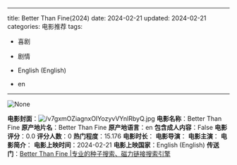 
---
title: Better Than Fine(2024)
date: 2024-02-21
updated: 2024-02-21
categories: 电影推荐
tags:

- 喜剧
- 剧情

- English (English)
- en
---

<img src="https://image.tmdb.org/t/p/originalNone" alt="None" title="None">

**电影封面**：<img src="https://image.tmdb.org/t/p/w200/v7gxmOZiagnxOIYozyvVYnlRbyQ.jpg" alt="/v7gxmOZiagnxOIYozyvVYnlRbyQ.jpg" title="/v7gxmOZiagnxOIYozyvVYnlRbyQ.jpg">
**电影名称**：Better Than Fine
**原产地片名**：Better Than Fine
**原产地语言**：en
**包含成人内容**：False
**电影评分**：0.0
**评分人数**：0
**热门程度**：15.176
**电影时长**：
**电影导演**：
**电影主演**：
**电影简介**：
**电影上映时间**：2024-02-21
**电影上映国家**：English (English)
**传送门**：[Better Than Fine |专业的种子搜索、磁力链接搜索引擎](https://movie.amd794.com:2083/?search=Better%20Than%20Fine&ordering=&mode=match_phrase&page_size=10&page=1)

